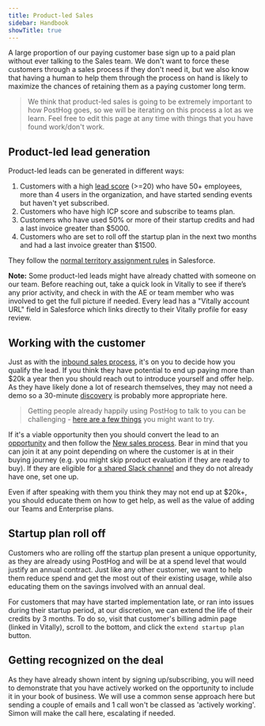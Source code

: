 ```yaml
---
title: Product-led Sales
sidebar: Handbook
showTitle: true
---
```


A large proportion of our paying customer base sign up to a paid plan without ever talking to the Sales team.  We don't want to force these customers through a sales process if they don't need it, but we also know that having a human to help them through the process on hand is likely to maximize the chances of retaining them as a paying customer long term.

> We think that product-led sales is going to be extremely important to how PostHog goes, so we will be iterating on this process a lot as we learn. Feel free to edit this page at any time with things that you have found work/don't work. 

## Product-led lead generation

Product-led leads can be generated in different ways:

1. Customers with a high [lead score](/handbook/growth/sales/lead-scoring) (>=20) who have 50+ employees, more than 4 users in the organization, and have started sending events but haven't yet subscribed.
2. Customers who have high ICP score and subscribe to teams plan.
4. Customers who have used 50% or more of their startup credits and had a last invoice greater than $5000.
5. Customers who are set to roll off the startup plan in the next two months and had a last invoice greater than $1500.

They follow the [normal territory assignment rules](https://posthog.com/handbook/growth/sales/crm#how-we-do-lead-assignments) in Salesforce. 

**Note:** Some product-led leads might have already chatted with someone on our team. Before reaching out, take a quick look in Vitally to see if there’s any prior activity, and check in with the AE or team member who was involved to get the full picture if needed. Every lead has a "Vitally account URL" field in Salesforce which links directly to their Vitally profile for easy review.

## Working with the customer

Just as with the [inbound sales process](/handbook/growth/sales/new-sales), it's on you to decide how you qualify the lead.  If you think they have potential to end up paying more than $20k a year then you should reach out to introduce yourself and offer help.  As they have likely done a lot of research themselves, they may not need a demo so a 30-minute [discovery](/handbook/growth/sales/new-sales#maximizing-your-chance-of-success) is probably more appropriate here. 

> Getting people already happily using PostHog to talk to you can be challenging - [here are a few things](/handbook/growth/sales/expansion-and-retention#1-get-people-to-talk-to-you) you might want to try. 

If it's a viable opportunity then you should convert the lead to an [opportunity](/handbook/growth/sales/crm#opportunities) and then follow the [New sales process](/handbook/growth/sales/new-sales). Bear in mind that you can join it at any point depending on where the customer is at in their buying journey (e.g. you might skip product evaluation if they are ready to buy). If they are eligible for [a shared Slack channel](/handbook/growth/sales/slack-channels) and they do not already have one, set one up.

Even if after speaking with them you think they may not end up at $20k+, you should educate them on how to get help, as well as the value of adding our Teams and Enterprise plans.

## Startup plan roll off

Customers who are rolling off the startup plan present a unique opportunity, as they are already using PostHog and will be at a spend level that would justify an annual contract. Just like any other customer, we want to help them reduce spend and get the most out of their existing usage, while also educating them on the savings involved with an annual deal.

For customers that may have started implementation late, or ran into issues during their startup period, at our discretion, we can extend the life of their credits by 3 months. To do so, visit that customer's billing admin page (linked in Vitally), scroll to the bottom, and click the `extend startup plan` button. 

## Getting recognized on the deal

As they have already shown intent by signing up/subscribing, you will need to demonstrate that you have actively worked on the opportunity to include it in your book of business.  We will use a common sense approach here but sending a couple of emails and 1 call won't be classed as 'actively working'. Simon will make the call here, escalating if needed. 
